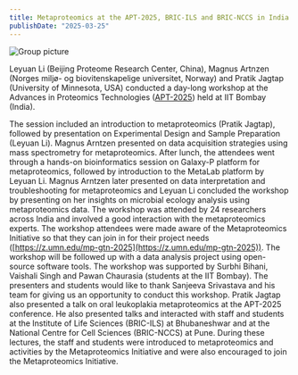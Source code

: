 ```yaml
---
title: Metaproteomics at the APT-2025, BRIC-ILS and BRIC-NCCS in India
publishDate: "2025-03-25"
---
```


![Group picture](/images/2025_03_newsletter/apt_picture.jpg)

Leyuan Li (Beijing Proteome Research Center, China), Magnus Artnzen (Norges miljø- og biovitenskapelige universitet, Norway) and Pratik Jagtap (University of Minnesota, USA) conducted a day-long workshop at the Advances in Proteomics Technologies ([APT-2025](https://www.aptproteomics.in/schedule)) held at IIT Bombay (India). 

The session included an introduction to metaproteomics (Pratik Jagtap), followed by presentation on Experimental Design and Sample Preparation (Leyuan Li). Magnus Arntzen presented on data acquisition strategies using mass spectrometry for metaproteomics. After lunch, the attendees went through a hands-on bioinformatics session on Galaxy-P platform for metaproteomics, followed by introduction to the MetaLab platform by Leyuan Li. Magnus Arntzen later presented on data interpretation and troubleshooting for metaproteomics and Leyuan Li concluded the workshop by presenting on her insights on microbial ecology analysis using metaproteomics data. The workshop was attended by 24 researchers across India and involved a good interaction with the metaproteomics experts. The workshop attendees were made aware of the Metaproteomics Initiative so that they can join in for their project needs ([https://z.umn.edu/mp-gtn-2025](https://z.umn.edu/mp-gtn-2025)). The workshop will be followed up with a data analysis project using open-source software tools. The workshop was supported by Surbhi Bihani, Vaishali Singh and Pawan Chaurasia (students at the IIT Bombay). The presenters and students would like to thank Sanjeeva Srivastava and his team for giving us an opportunity to conduct this workshop. Pratik Jagtap also presented a talk on oral leukoplakia metaproteomics at the APT-2025 conference. He also presented talks and interacted with staff and students at the Institute of Life Sciences (BRIC-ILS) at Bhubaneshwar and at the National Centre for Cell Sciences (BRIC-NCCS) at Pune. During these lectures, the staff and students were introduced to metaproteomics and activities by the Metaproteomics Initiative and were also encouraged to join the Metaproteomics Initiative.
